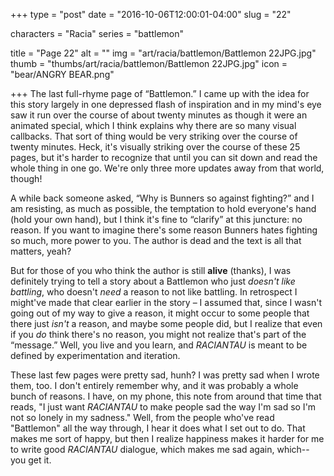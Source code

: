 +++
type = "post"
date = "2016-10-06T12:00:01-04:00"
slug = "22"

characters = "Racia"
series = "battlemon"

title = "Page 22"
alt = ""
img = "art/racia/battlemon/Battlemon 22JPG.jpg"
thumb = "thumbs/art/racia/battlemon/Battlemon 22JPG.jpg"
icon = "bear/ANGRY BEAR.png"

+++
The last full-rhyme page of “Battlemon.” I came up with the idea for this story largely in one depressed flash of inspiration and in my mind's eye saw it run over the course of about twenty minutes as though it were an animated special, which I think explains why there are so many visual callbacks. That sort of thing would be very striking over the course of twenty minutes. Heck, it's visually striking over the course of these 25 pages, but it's harder to recognize that until you can sit down and read the whole thing in one go. We're only three more updates away from that world, though!

A while back someone asked, “Why is Bunners so against fighting?” and I am resisting, as much as possible, the temptation to hold everyone's hand (hold your own hand), but I think it's fine to “clarify” at this juncture: no reason. If you want to imagine there's some reason Bunners hates fighting so much, more power to you. The author is dead and the text is all that matters, yeah?

But for those of you who think the author is still <b>alive</b> (thanks), I was definitely trying to tell a story about a Battlemon who just <em>doesn't like battling</em>, who doesn't <em>need</em> a reason to not like battling. In retrospect I might've made that clear earlier in the story – I assumed that, since I wasn't going out of my way to give a reason, it might occur to some people that there just <em>isn't</em> a reason, and maybe some people did, but I realize that even if you <em>do</em> think there's no reason, you might not realize that's part of the “message.” Well, you live and you learn, and <em>RACIANTAU</em> is meant to be defined by experimentation and iteration.

These last few pages were pretty sad, hunh? I was pretty sad when I wrote them, too. I don't entirely remember why, and it was probably a whole bunch of reasons. I have, on my phone, this note from around that time that reads, "I just want <em>RACIANTAU</em> to make people sad the way I'm sad so I'm not so lonely in my sadness." Well, from the people who've read "Battlemon" all the way through, I hear it does what I set out to do. That makes me sort of happy, but then I realize happiness makes it harder for me to write good <em>RACIANTAU</em> dialogue, which makes me sad again, which-- you get it.
